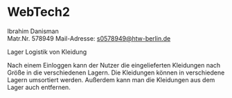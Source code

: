 # WebTech2

Ibrahim Danisman  
Matr.Nr. 578949
Mail-Adresse:  s0578949@htw-berlin.de

Lager Logistik von Kleidung

Nach einem Einloggen kann der Nutzer die eingelieferten Kleidungen nach Größe in die verschiedenen Lagern.
Die Kleidungen können in verschiedene Lagern umsortiert werden. Außerdem kann man die Kleidungen aus dem Lager auch entfernen.